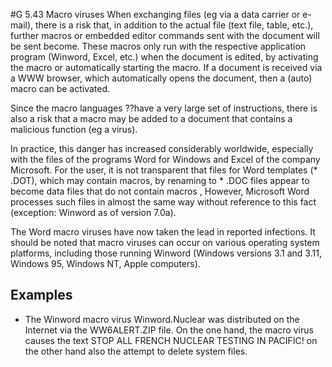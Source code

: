 #G 5.43 Macro viruses
When exchanging files (eg via a data carrier or e-mail), there is a risk that, in addition to the actual file (text file, table, etc.), further macros or embedded editor commands sent with the document will be sent become. These macros only run with the respective application program (Winword, Excel, etc.) when the document is edited, by activating the macro or automatically starting the macro. If a document is received via a WWW browser, which automatically opens the document, then a (auto) macro can be activated.

Since the macro languages ??have a very large set of instructions, there is also a risk that a macro may be added to a document that contains a malicious function (eg a virus).

In practice, this danger has increased considerably worldwide, especially with the files of the programs Word for Windows and Excel of the company Microsoft. For the user, it is not transparent that files for Word templates (* .DOT), which may contain macros, by renaming to * .DOC files appear to become data files that do not contain macros , However, Microsoft Word processes such files in almost the same way without reference to this fact (exception: Winword as of version 7.0a).

The Word macro viruses have now taken the lead in reported infections. It should be noted that macro viruses can occur on various operating system platforms, including those running Winword (Windows versions 3.1 and 3.11, Windows 95, Windows NT, Apple computers).



## Examples 
* The Winword macro virus Winword.Nuclear was distributed on the Internet via the WW6ALERT.ZIP file. On the one hand, the macro virus causes the text STOP ALL FRENCH NUCLEAR TESTING IN PACIFIC! on the other hand also the attempt to delete system files.




